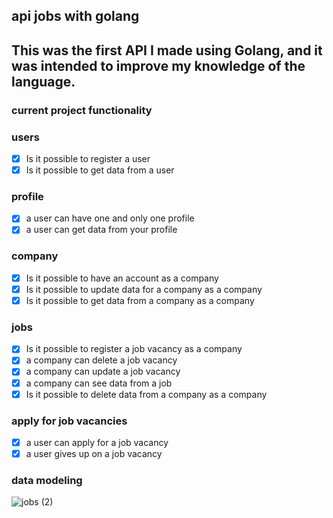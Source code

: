 ## api jobs with golang

## This was the first API I made using Golang, and it was intended to improve my knowledge of the language.

### current project functionality

### users
- [x] Is it possible to register a user
- [x] Is it possible to get data from a user

### profile

- [x] a user can have one and only one profile
- [x] a user can get data from your profile

### company

- [x] Is it possible to have an account as a company
- [x] Is it possible to update data for a company as a company
- [x] Is it possible to get data from a company as a company
      
### jobs
- [x] Is it possible to register a job vacancy as a company
- [x] a company can delete a job vacancy
- [x] a company can update a job vacancy
- [x] a company can see data from a job
- [x] Is it possible to delete data from a company as a company

### apply for job vacancies

- [x] a user can apply for a job vacancy
- [x] a user gives up on a job vacancy

### data modeling

![jobs (2)](https://github.com/hebertsanto/API-jobs/assets/108555424/2ea41343-de17-483d-8334-216fcdd71695)



